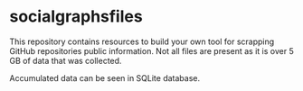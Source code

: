 # socialgraphsfiles
This repository contains resources to build your own tool for scrapping GitHub repositories public information.
Not all files are present as it is over 5 GB of data that was collected.

Accumulated data can be seen in SQLite database.

